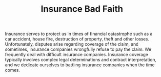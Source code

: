 ---
title: Insurance Bad Faith
meta_description:
weight: 20
icon: file-circle-xmark
hide_from_subnav: false
description: >
  Big insurance companies count on you feeling powerless and alone. We've seen how they operate, and we won't let them take advantage of good people. When they act in bad faith, we're here to level the playing field and fight for what you deserve.
lead:
body: >-
  Insurance serves to protect us in times of financial catastrophe such as a car accident, house fire, destruction of property, theft and other losses. Unfortunately, disputes arise regarding coverage of the claim, and sometimes, insurance companies wrongfully refuse to pay the claim. We frequently deal with difficult insurance companies. Insurance coverage typically involves complex legal determinations and contract interpretation, and we dedicate ourselves to battling insurance companies when the time comes.
type: practice-areas
---